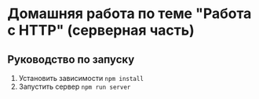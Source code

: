# Домашняя работа по теме "Работа с HTTP" (серверная часть)

## Руководство по запуску

1.  Установить зависимости `npm install`
2.  Запустить сервер `npm run server`